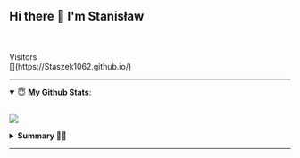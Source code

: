 ## Hi there 👋 I'm Stanisław


<br/>



</details>
<br/>
Visitors <br/>
[<img src ="https://profile-counter.glitch.me/Staszek1062/count.svg" title="">](https://Staszek1062.github.io/)
<br/>

---

<details open>
 <summary> 😇 <b>My Github Stats</b>: </summary>

<br>

<p align>
  <img src = "https://github-readme-stats.vercel.app/api?username=Staszek1062&count_private=true">
  <!-- <img src = "https://github-readme-stats.vercel.app/api/top-langs/?username=Staszek1062&hide=css,js,html&theme=tokyonight"> -->
</p>

</details>


<details>
 <summary><b>Summary 👨‍💻</b></summary>
<br>
    
![Metrics](https://metrics.lecoq.io/Staszek1062?template=classic&activity=1&followup=1&languages=1&lines=1&people=1&activity.limit=5&activity.days=14&activity.filter=all&activity.visibility=all&activity.timestamps=false&languages.colors=github&languages.threshold=0%25&people.limit=28&people.size=28&people.types=followers%2C%20following&people.identicons=false&people.shuffle=false&config.timezone=Asia%2FCalcutta&config.twemoji=true)
    
</details>


---
